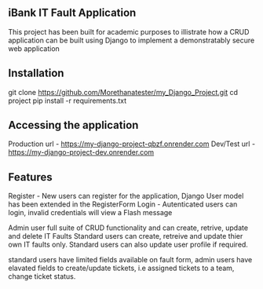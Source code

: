 
## iBank IT Fault Application

This project has been built for academic purposes to illistrate how a CRUD application can be built using Django to implement a demonstratably secure web application


## Installation


git clone https://github.com/Morethanatester/my_Django_Project.git
cd project
pip install -r requirements.txt


## Accessing the application

Production url - https://my-django-project-qbzf.onrender.com
Dev/Test url - https://my-django-project-dev.onrender.com




## Features

Register - New users can register for the application, Django User model has been extended in the RegisterForm
Login - Autenticated users can login, invalid credentials will view a Flash message 


Admin user full suite of CRUD functionality and can create, retrive, update and delete IT Faults
Standard users can create, retreive and update thier own IT faults only. Standard users can also update user profile if required.

standard users have limited fields available on fault form, admin users have elavated fields to create/update tickets, i.e assigned tickets to a team, change ticket status.